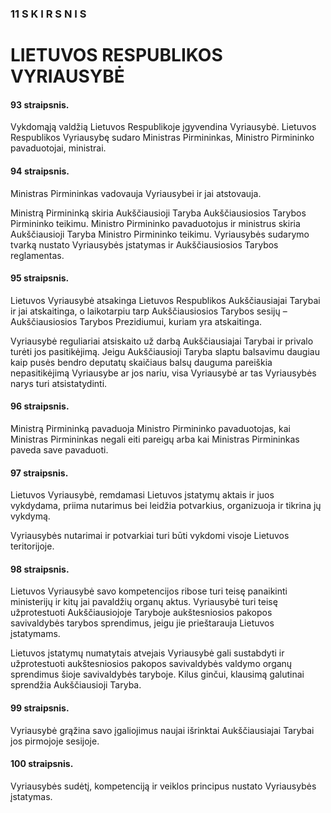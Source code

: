 ### 11 S K I R S N I S

# LIETUVOS RESPUBLIKOS VYRIAUSYBĖ

#### 93 straipsnis.

Vykdomąją valdžią Lietuvos Respublikoje įgyvendina Vyriausybė. Lietuvos Respublikos Vyriausybę sudaro Ministras Pirmininkas, Ministro Pirmininko pavaduotojai, ministrai.

#### 94 straipsnis.

Ministras Pirmininkas vadovauja Vyriausybei ir jai atstovauja.

Ministrą Pirmininką skiria Aukščiausioji Taryba Aukščiausiosios Tarybos Pirmininko teikimu. Ministro Pirmininko pavaduotojus ir ministrus skiria Aukščiausioji Taryba Ministro Pirmininko teikimu. Vyriausybės sudarymo tvarką nustato Vyriausybės įstatymas ir Aukščiausiosios Tarybos reglamentas.

#### 95 straipsnis.

Lietuvos Vyriausybė atsakinga Lietuvos Respublikos Aukščiausiajai Tarybai ir jai atskaitinga, o laikotarpiu tarp Aukščiausiosios Tarybos sesijų – Aukščiausiosios Tarybos Prezidiumui, kuriam yra atskaitinga.

Vyriausybė reguliariai atsiskaito už darbą Aukščiausiajai Tarybai ir privalo turėti jos pasitikėjimą. Jeigu Aukščiausioji Taryba slaptu balsavimu daugiau kaip pusės bendro deputatų skaičiaus balsų dauguma pareiškia nepasitikėjimą Vyriausybe ar jos nariu, visa Vyriausybė ar tas Vyriausybės narys turi atsistatydinti.

#### 96 straipsnis.

Ministrą Pirmininką pavaduoja Ministro Pirmininko pavaduotojas, kai Ministras Pirmininkas negali eiti pareigų arba kai Ministras Pirmininkas paveda save pavaduoti.

#### 97 straipsnis.

Lietuvos Vyriausybė, remdamasi Lietuvos įstatymų aktais ir juos vykdydama, priima nutarimus bei leidžia potvarkius, organizuoja ir tikrina jų vykdymą.

Vyriausybės nutarimai ir potvarkiai turi būti vykdomi visoje Lietuvos teritorijoje.

#### 98 straipsnis.

Lietuvos Vyriausybė savo kompetencijos ribose turi teisę panaikinti ministerijų ir kitų jai pavaldžių organų aktus. Vyriausybė turi teisę užprotestuoti Aukščiausiojoje Taryboje aukštesniosios pakopos savivaldybės tarybos sprendimus, jeigu jie prieštarauja Lietuvos įstatymams.

Lietuvos įstatymų numatytais atvejais Vyriausybė gali sustabdyti ir užprotestuoti aukštesniosios pakopos savivaldybės valdymo organų sprendimus šioje savivaldybės taryboje. Kilus ginčui, klausimą galutinai sprendžia Aukščiausioji Taryba.

#### 99 straipsnis.

Vyriausybė grąžina savo įgaliojimus naujai išrinktai Aukščiausiajai Tarybai jos pirmojoje sesijoje.

#### 100 straipsnis.

Vyriausybės sudėtį, kompetenciją ir veiklos principus nustato Vyriausybės įstatymas.
